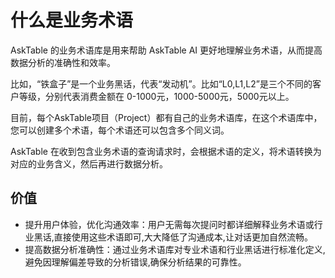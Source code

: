 # 什么是业务术语


AskTable 的业务术语库是用来帮助 AskTable AI 更好地理解业务术语，从而提高数据分析的准确性和效率。

比如，“铁盒子”是一个业务黑话，代表“发动机”。比如“L0,L1,L2”是三个不同的客户等级，分别代表消费金额在 0-1000元，1000-5000元，5000元以上。

目前，每个AskTable项目（Project）都有自己的业务术语库，在这个术语库中，您可以创建多个术语，每个术语还可以包含多个同义词。

AskTable 在收到包含业务术语的查询请求时，会根据术语的定义，将术语转换为对应的业务含义，然后再进行数据分析。


## 价值

- 提升用户体验，优化沟通效率：用户无需每次提问时都详细解释业务术语或行业黑话,直接使用这些术语即可,大大降低了沟通成本,让对话更加自然流畅。
- 提高数据分析准确性：通过业务术语库对专业术语和行业黑话进行标准化定义,避免因理解偏差导致的分析错误,确保分析结果的可靠性。

